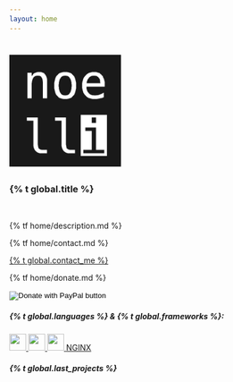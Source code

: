 ```yaml
---
layout: home
---
```


<h1 class="header center"><img style="height: 200px; width: 200px;" src="assets/images/noelli.png" alt=""></h1>
<h3 class="no-top-margin header center">{% t global.title %}</h3>
<br>
<div class="row center">
    <p class="flow-text">
        {% tf home/description.md %}
    </p>
</div>
<div class="row center">
    <div class="col s12 m6">
        <p class="flow-text">
            {% tf home/contact.md %}
        </p>
        <p class="flow-text">
            <a class="icon-large green-text" target="_blank" href="mailto:{{ site.email }}"><i class="fa fa-envelope green-text" style=""></i> {% t global.contact_me %}</a>
        </p>
    </div>
    <div class="col s12 m6">
        <p class="flow-text">
            {% tf home/donate.md %}
        </p>
        <p class="flow-text">
            <form action="https://www.paypal.com/donate" method="post" target="_top">
                <input type="hidden" name="hosted_button_id" value="96QF69TJDWTPS" />
                <input type="image" src="https://www.paypalobjects.com/en_US/DK/i/btn/btn_donateCC_LG.gif" border="0" name="submit" title="PayPal - The safer, easier way to pay online!" alt="Donate with PayPal button" />
                <img alt="" border="0" src="https://www.paypal.com/en_DE/i/scr/pixel.gif" width="1" height="1" />
            </form>
        </p>
    </div>
</div>
<div class="separator">
    <h5>{% t global.languages %} & {% t global.frameworks %}:</h5>
</div>
<div class="row center">
    <a class="btn btn-flat waves-effect waves-light waves-green icon-large tooltipped" data-position="top" data-tooltip="python.org" href="https://python.org">
        <i class="fab fa-python"></i>
    </a>
    <a class="btn btn-flat waves-effect waves-light waves-green icon-large tooltipped" data-position="top" data-tooltip="flask.palletsprojects.com" href="https://flask.palletsprojects.com/">
        <img height="30px" width="30px" src='{{ "/assets/images/flask.png" | prepend: site.baseurl_root }}'>
    </a>
    <a class="btn btn-flat waves-effect waves-light waves-green icon-large tooltipped" data-position="top" data-tooltip="dart.dev" href="https://dart.dev/">
        <img height="30px" width="30px" src='{{ "/assets/images/logo_dart.png" | prepend: site.baseurl_root }}'>
    </a>
    <a class="btn btn-flat waves-effect waves-light waves-green icon-large tooltipped" data-position="top" data-tooltip="flutter.dev" href="https://flutter.dev">
        <img height="30px" width="30px" src='{{ "/assets/images/logo_flutter.png" | prepend: site.baseurl_root }}'>
    </a>
    <a class="btn btn-flat waves-effect waves-light waves-green icon-large tooltipped" data-position="top" data-tooltip="nginx.org" href="https://nginx.org">
        NGINX
    </a>
</div>
<div class="separator">
    <h5>{% t global.last_projects %}</h5>
</div>

<br>
